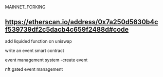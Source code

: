 MAINNET_FORKING

## https://etherscan.io/address/0x7a250d5630b4cf539739df2c5dacb4c659f2488d#code



add liquided function on uniswap

write an event smart contract 

event management system 
-create event 


nft gated event management